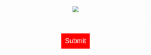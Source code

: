 <head>
  <title>Anna Dowlin</title>
  <style>
    body {
      text-align: center;
      background: url("https://cdn.pixabay.com/photo/2015/09/18/11/36/water-945409_960_720.jpg");
      background-size: cover;
      background-position: center;
      color: white;
      font-family: helvetica;
    }
    p {
      font-size: 18px;
    }
    input {
      border: 0;
      padding: 10px;
      font-size: 18px;
    }
    input[type="submit"] {
      background: red;
      color: white;
    }
  </style>
</head>
<body>
  <img src="/assets/anna.png">
  <p>Hi! I'm Anna, a NYC-based marketer. Say hello!</p>
  <input type="submit">
</body>
